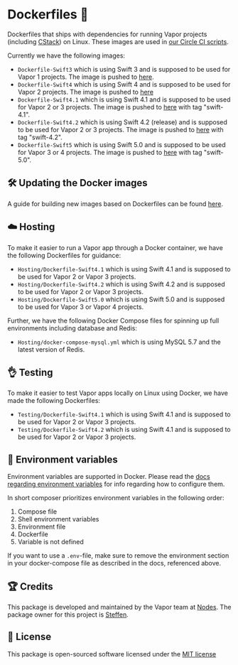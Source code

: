 # Dockerfiles 🐳

Dockerfiles that ships with dependencies for running Vapor projects (including [CStack](https://github.com/nodes-vapor/cstack)) on Linux. These images are used in [our Circle CI scripts](https://github.com/nodes-vapor/readme/tree/master/Configuration/.circleci).

Currently we have the following images:

- `Dockerfile-Swift3` which is using Swift 3 and is supposed to be used for Vapor 1 projects. The image is pushed to [here](https://hub.docker.com/r/brettrtoomey/vapor1-ci/).
- `Dockerfile-Swift4` which is using Swift 4 and is supposed to be used for Vapor 2 projects. The image is pushed to [here](https://hub.docker.com/r/brettrtoomey/vapor-ci/)
- `Dockerfile-Swift4.1` which is using Swift 4.1 and is supposed to be used for Vapor 2 or 3 projects. The image is pushed to [here](https://hub.docker.com/r/nodesvapor/vapor-ci) with tag "swift-4.1".
- `Dockerfile-Swift4.2` which is using Swift 4.2 (release) and is supposed to be used for Vapor 2 or 3 projects. The image is pushed to [here](https://hub.docker.com/r/nodesvapor/vapor-ci) with tag "swift-4.2".
- `Dockerfile-Swift5` which is using Swift 5.0 and is supposed to be used for Vapor 3 or 4 projects. The image is pushed to [here](https://hub.docker.com/r/nodesvapor/vapor-ci) with tag "swift-5.0".

## 🛠 Updating the Docker images

A guide for building new images based on Dockerfiles can be found [here](https://circleci.com/docs/2.0/custom-images/).

## ☁️ Hosting

To make it easier to run a Vapor app through a Docker container, we have the following Dockerfiles for guidance:

- `Hosting/Dockerfile-Swift4.1` which is using Swift 4.1 and is supposed to be used for Vapor 2 or Vapor 3 projects.
- `Hosting/Dockerfile-Swift4.2` which is using Swift 4.2 and is supposed to be used for Vapor 2 or Vapor 3 projects.
- `Hosting/Dockerfile-Swift5.0` which is using Swift 5.0 and is supposed to be used for Vapor 3 or Vapor 4 projects.

Further, we have the following Docker Compose files for spinning up full environments including database and Redis:

- `Hosting/docker-compose-mysql.yml` which is using MySQL 5.7 and the latest version of Redis.

## 👌 Testing

To make it easier to test Vapor apps locally on Linux using Docker, we have made the following Dockerfiles:

- `Testing/Dockerfile-Swift4.1` which is using Swift 4.1 and is supposed to be used for Vapor 2 or Vapor 3 projects.
- `Testing/Dockerfile-Swift4.2` which is using Swift 4.1 and is supposed to be used for Vapor 2 or Vapor 3 projects.

## 🌳 Environment variables

Environment variables are supported in Docker. Please read the [docs regarding environment variables](https://docs.docker.com/compose/environment-variables/) for info regarding how to configure them.

In short composer prioritizes environment variables in the following order:

 1. Compose file
 2. Shell environment variables
 3. Environment file
 4. Dockerfile
 5. Variable is not defined

If you want to use a `.env`-file, make sure to remove the environment section in your docker-compose file as described in the docs, referenced above.

## 🏆 Credits

This package is developed and maintained by the Vapor team at [Nodes](https://www.nodesagency.com).
The package owner for this project is [Steffen](https://github.com/steffendsommer).

## 📄 License

This package is open-sourced software licensed under the [MIT license](http://opensource.org/licenses/MIT)

